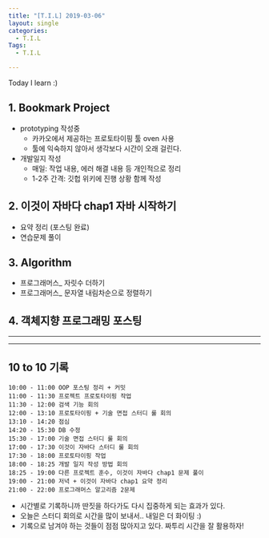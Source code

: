 ```yaml
---
title: "[T.I.L] 2019-03-06"
layout: single
categories:
  - T.I.L
Tags:
  - T.I.L

---
```

Today I learn :)
   

## 1. Bookmark Project    
* prototyping 작성중  
  * 카카오에서 제공하는 프로토타이핑 툴 oven 사용  
  * 툴에 익숙하지 않아서 생각보다 시간이 오래 걸린다.   
* 개발일지 작성  
  * 매일: 작업 내용, 에러 해결 내용 등 개인적으로 정리  
  * 1-2주 간격: 깃헙 위키에 진행 상황 함께 작성

## 2. 이것이 자바다 chap1 자바 시작하기  
* 요약 정리 (포스팅 완료) 
* 연습문제 풀이  

## 3. Algorithm  
* 프로그래머스_ 자릿수 더하기  
* 프로그래머스_  문자열 내림차순으로 정렬하기  

## 4. 객체지향 프로그래밍 포스팅  


---
---


## 10 to 10 기록

```
10:00 - 11:00 OOP 포스팅 정리 + 커밋  
11:00 - 11:30 프로젝트 프로토타이핑 작업  
11:30 - 12:00 검색 기능 회의  
12:00 - 13:10 프로토타이핑 + 기술 면접 스터디 룰 회의  
13:10 - 14:20 점심
14:20 - 15:30 DB 수정
15:30 - 17:00 기술 면접 스터디 룰 회의
17:00 - 17:30 이것이 자바다 스터디 룰 회의
17:30 - 18:00 프로토타이핑 작업
18:00 - 18:25 개발 일지 작성 방법 회의   
18:25 - 19:00 다른 프로젝트 훈수, 이것이 자바다 chap1 문제 풀이
19:00 - 21:00 저녁 + 이것이 자바다 chap1 요약 정리
21:00 - 22:00 프로그래머스 알고리즘 2문제 
```
 * 시간별로 기록하니까 딴짓을 하다가도 다시 집중하게 되는 효과가 있다.  
 * 오늘은 스터디 회의로 시간을 많이 보내서.. 내일은 더 화이팅 :)  
 * 기록으로 남겨야 하는 것들이 점점 많아지고 있다. 짜투리 시간을 잘 활용하자!  

